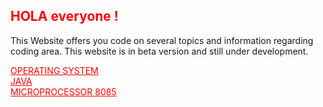 
<html>
    <head>
  <h2 style="color:#ff0000;">HOLA everyone !</h2>
This Website offers you code on several topics and information regarding coding area. 
This website is in beta version and still under development.

  </head>
    <body>
      <p><a href="basic.html" style="color: #ff0000;">OPERATING SYSTEM</a><br><a href="file.html" style="color: #ff0000;">JAVA</a><br><a href="file.html" style="color: #ff0000;">MICROPROCESSOR 8085</a></p>
    </body>

  </html>
  


